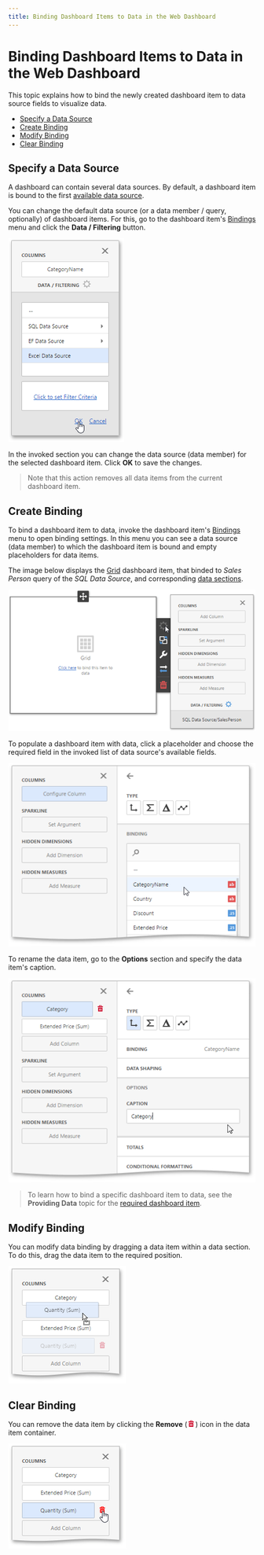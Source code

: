 ```yaml
---
title: Binding Dashboard Items to Data in the Web Dashboard
---
```

# Binding Dashboard Items to Data in the Web Dashboard
This topic explains how to bind the newly created dashboard item to data source fields to visualize data.
* [Specify a Data Source](#specify)
* [Create Binding](#create)
* [Modify Binding](#modify)
* [Clear Binding](#clear)

## <a name="specify"/>Specify a Data Source
A dashboard can contain several data sources. By default, a dashboard item is bound to the first [available data source](../../../../dashboard-for-web/articles/web-dashboard-designer-mode/providing-data/manage-data-sources.md).

You can change the default  data source (or a data member / query, optionally) of dashboard items. For this, go to the dashboard item's [Bindings](../../../../dashboard-for-web/articles/web-dashboard-designer-mode/ui-elements/dashboard-item-menu.md) menu and click the **Data / Filtering** button.

![wdd-data-filtering-section](../../../images/Img125086.png)

In the invoked section you can change the data source (data member) for the selected dashboard item. Click **OK** to save the changes.

> Note that this action removes all data items from the current dashboard item.

## <a name="create"/>Create Binding
To bind a dashboard item to data, invoke the dashboard item's [Bindings](../../../../dashboard-for-web/articles/web-dashboard-designer-mode/ui-elements/dashboard-item-menu.md) menu to open binding settings. In this menu you can see a data source (data member)  to which the dashboard item is bound and empty placeholders for data items.

The image below displays the [Grid](../../../../dashboard-for-web/articles/web-dashboard-designer-mode/designing-dashboard-items/grid.md) dashboard item, that binded to _Sales Person_ query of the _SQL Data Source_, and corresponding [data sections](../../../../dashboard-for-web/articles/web-dashboard-designer-mode/designing-dashboard-items/grid/providing-data.md).

![wdd-bindings-menu](../../../images/Img124590.png)

To populate a dashboard item with data, click a placeholder and choose the required field in the invoked list of data source's available fields.

![wdd-add-data-tem](../../../images/Img125350.png)

To rename the data item, go to the **Options** section and specify the data item's caption.

![WDD-rename-data-item](../../../images/Img124591.png)

> To learn how to bind a specific dashboard item to data, see the **Providing Data** topic for the [required dashboard item](../../../../dashboard-for-web/articles/web-dashboard-designer-mode/designing-dashboard-items.md).

## <a name="modify"/>Modify Binding
You can modify data binding by dragging a data item within a data section. To do this, drag the data item to the required position.

![wdd-replace-data-item](../../../images/Img124592.png)

## <a name="clear"/>Clear Binding
You can remove the data item by clicking the **Remove** (![WDD-icon-delete-data-source](../../../images/Img124585.png)) icon in the data item container.

![wdd-grid-delete-data-item](../../../images/Img125482.png)
